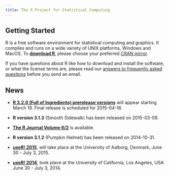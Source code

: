 ```yaml
---
title: The R Project for Statistical Computing
---
```


## Getting Started

R is a free software environment for statistical computing and graphics. It compiles and runs on a wide variety of UNIX platforms, Windows and MacOS. To **[download R](http://cran.r-project.org/mirrors.html)**, please choose your preferred [CRAN mirror](http://cran.r-project.org/mirrors.html).

If you have questions about R like how to download and install the software, or what the license terms are, please read our [answers to frequently asked questions](http://cran.R-project.org/faqs.html) before you send an email.

## News

-   [**R 3.2.0 (Full of Ingredients) prerelease versions**](http://cran.r-project.org/src/base-prerelease) will appear starting March 19. Final release is scheduled for 2015-04-16.

-   **R version 3.1.3** (Smooth Sidewalk) has been released on 2015-03-09.

-   [**The R Journal Volume 6/2**](http://journal.r-project.org) is available.

-   **R version 3.1.2** (Pumpkin Helmet) has been released on 2014-10-31.

-   **[useR! 2015](http://www.r-project.org/useR-2015)**, will take
    place at the University of Aalborg, Denmark, June 30 - July 3, 2015.

-   **[useR! 2014](http://www.r-project.org/useR-2014)**, took place at
    the University of California, Los Angeles, USA June 30 - July 3, 2014.


<!--- (Boilerplate for release run-in)
-   [**R 3.1.3 (Smooth Sidewalk) prerelease versions**](http://cran.r-project.org/src/base-prerelease) will appear starting February 28. Final release is scheduled for 2015-03-09.
-->
